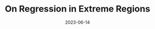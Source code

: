 ---
date: 2023-06-14
type: presentation
title: "On Regression in Extreme Regions"
conference: "Extreme Value Analysis Conference"
university: "Bocconi University"
city: "Milan, Italy"
---